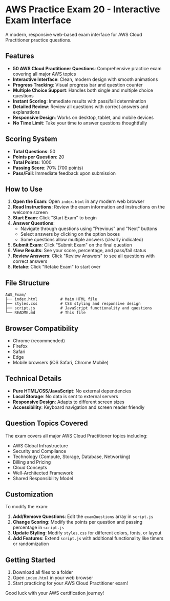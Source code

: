 # AWS Practice Exam 20 - Interactive Exam Interface

A modern, responsive web-based exam interface for AWS Cloud Practitioner practice questions.

## Features

- **50 AWS Cloud Practitioner Questions**: Comprehensive practice exam covering all major AWS topics
- **Interactive Interface**: Clean, modern design with smooth animations
- **Progress Tracking**: Visual progress bar and question counter
- **Multiple Choice Support**: Handles both single and multiple choice questions
- **Instant Scoring**: Immediate results with pass/fail determination
- **Detailed Review**: Review all questions with correct answers and explanations
- **Responsive Design**: Works on desktop, tablet, and mobile devices
- **No Time Limit**: Take your time to answer questions thoughtfully

## Scoring System

- **Total Questions**: 50
- **Points per Question**: 20
- **Total Points**: 1000
- **Passing Score**: 70% (700 points)
- **Pass/Fail**: Immediate feedback upon submission

## How to Use

1. **Open the Exam**: Open `index.html` in any modern web browser
2. **Read Instructions**: Review the exam information and instructions on the welcome screen
3. **Start Exam**: Click "Start Exam" to begin
4. **Answer Questions**:
   - Navigate through questions using "Previous" and "Next" buttons
   - Select answers by clicking on the option boxes
   - Some questions allow multiple answers (clearly indicated)
5. **Submit Exam**: Click "Submit Exam" on the final question
6. **View Results**: See your score, percentage, and pass/fail status
7. **Review Answers**: Click "Review Answers" to see all questions with correct answers
8. **Retake**: Click "Retake Exam" to start over

## File Structure

```
AWS_Exam/
├── index.html          # Main HTML file
├── styles.css          # CSS styling and responsive design
├── script.js           # JavaScript functionality and questions
└── README.md           # This file
```

## Browser Compatibility

- Chrome (recommended)
- Firefox
- Safari
- Edge
- Mobile browsers (iOS Safari, Chrome Mobile)

## Technical Details

- **Pure HTML/CSS/JavaScript**: No external dependencies
- **Local Storage**: No data is sent to external servers
- **Responsive Design**: Adapts to different screen sizes
- **Accessibility**: Keyboard navigation and screen reader friendly

## Question Topics Covered

The exam covers all major AWS Cloud Practitioner topics including:

- AWS Global Infrastructure
- Security and Compliance
- Technology (Compute, Storage, Database, Networking)
- Billing and Pricing
- Cloud Concepts
- Well-Architected Framework
- Shared Responsibility Model

## Customization

To modify the exam:

1. **Add/Remove Questions**: Edit the `examQuestions` array in `script.js`
2. **Change Scoring**: Modify the points per question and passing percentage in `script.js`
3. **Update Styling**: Modify `styles.css` for different colors, fonts, or layout
4. **Add Features**: Extend `script.js` with additional functionality like timers or randomization

## Getting Started

1. Download all files to a folder
2. Open `index.html` in your web browser
3. Start practicing for your AWS Cloud Practitioner exam!

Good luck with your AWS certification journey!
